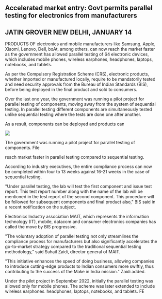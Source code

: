 ## Accelerated market entry: Govt permits parallel testing for electronics from manufacturers

## JATIN GROVER NEW DELHI, JANUARY 14

PRODUCTS OF electronics and mobile manufacturers like Samsung, Apple, Xiaomi, Lenovo, Dell, boAt, among others, can now reach the market faster as the government has allowed parallel testing of 64 electronic devices, which includes mobile phones, wireless earphones, headphones, laptops, notebooks, and tablets.

As per the Compulsory Registration Scheme (CRS), electronic products, whether imported or manufactured locally, require to be mandatorily tested and need security approvals from the Bureau of Indian Standards (BIS), before being deployed in the final product and sold to consumers.

Over the last one year, the government was running a pilot project for parallel testing of components, moving away from the system of sequential testing. In parallel testing different components are simultaneously tested unlike sequential testing where the tests are done one after another.

As a result, components can be deployed and products can

![](_page_0_Picture_7.jpeg)

The government was running a pilot project for parallel testing of components. File

reach market faster in parallel testing compared to sequential testing.

According to industry executives, the entire compliance process can now be completed within four to 13 weeks against 16-21 weeks in the case of sequential testing.

"Under parallel testing, the lab will test the first component and issue test report. This test report number along with the name of the lab will be mentioned in the test report of the second component. This procedure will be followed for subsequent components and final product also," BIS said in a recent notification on the subject.

Electronics Industry association MAIT, which represents the information technology (IT), mobile, datacom and consumer electronics companies has called the move by BIS progressive.

"The voluntary adoption of parallel testing not only streamlines the compliance process for manufacturers but also significantly accelerates the go-to-market strategy compared to the traditional sequential testing methodology," said Suhail Zaidi, director general of MAIT.

"This initiative enhances the speed of doing business, allowing companies to introduce cutting-edge products to Indian consumers more swiftly, thus contributing to the success of the Make in India mission." Zaidi added.

Under the pilot project in September 2022, initially the parallel testing was allowed only for mobile phones. The scheme was later extended to include wireless earphones. headphones, laptops, notebooks, and tablets. FE